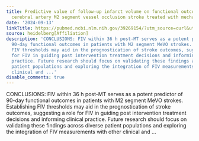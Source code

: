 ```yaml
---
title: Predictive value of follow-up infarct volume on functional outcomes in middle
  cerebral artery M2 segment vessel occlusion stroke treated with mechanical thrombectomy
date: '2024-09-13'
linkTitle: https://pubmed.ncbi.nlm.nih.gov/39269154/?utm_source=curl&utm_medium=rss&utm_campaign=pubmed-2&utm_content=1FakS-2QOkCT8HsMOQP1bCRQ4YzyumYOmxmF0moLsQ3dFB1E9V&fc=20220326224207&ff=20240913201225&v=2.18.0.post9+e462414
source: heidelberg[Affiliation]
description: 'CONCLUSIONS: FIV within 36 h post-MT serves as a potent predictor of
  90-day functional outcomes in patients with M2 segment MeVO strokes. Establishing
  FIV thresholds may aid in the prognostication of stroke outcomes, suggesting a role
  for FIV in guiding post intervention treatment decisions and informing clinical
  practice. Future research should focus on validating these findings across diverse
  patient populations and exploring the integration of FIV measurements with other
  clinical and ...'
disable_comments: true
---
```

CONCLUSIONS: FIV within 36 h post-MT serves as a potent predictor of 90-day functional outcomes in patients with M2 segment MeVO strokes. Establishing FIV thresholds may aid in the prognostication of stroke outcomes, suggesting a role for FIV in guiding post intervention treatment decisions and informing clinical practice. Future research should focus on validating these findings across diverse patient populations and exploring the integration of FIV measurements with other clinical and ...
